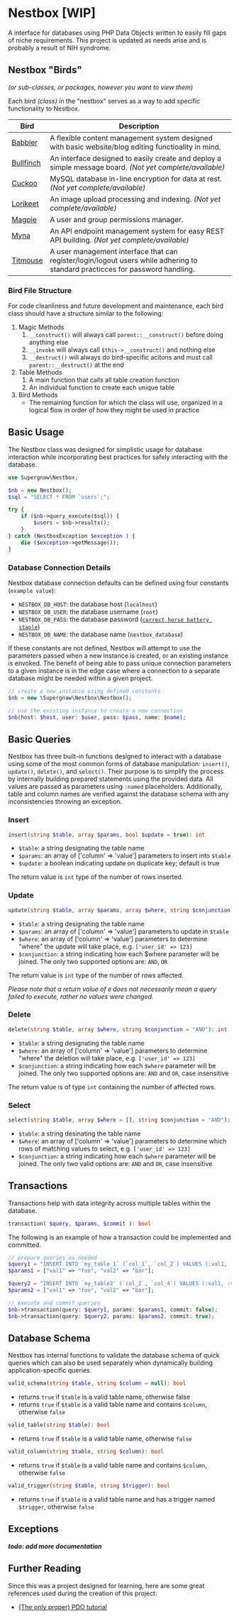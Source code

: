 # Nestbox [WIP]

A interface for databases using PHP Data Objects written to easily fill gaps of niche requirements. This project is
updated as needs arise and is probably a result of NIH syndrome.

## Nestbox "Birds"

*(or sub-classes, or packages, however you want to view them)*

Each bird *(class)* in the "nestbox" serves as a way to add specific functionality to Nestbox.

| Bird                             | Description                                                                                                                   |
|----------------------------------|-------------------------------------------------------------------------------------------------------------------------------|
| [Babbler](Babbler/readme.md)     | A flexible content management system designed with basic website/blog editing functioality in mind.                           |
| [Bullfinch](Bullfinch/readme.md) | An interface designed to easily create and deploy a simple message board. *(Not yet complete/available)*                      |
| [Cuckoo](Cuckoo/readme.md)       | MySQL database in-line encryption for data at rest. *(Not yet complete/available)*                                            |
| [Lorikeet](Lorikeet/readme.md)   | An image upload processing and indexing. *(Not yet complete/available)*                                                       |
| [Magpie](Magpie/readme.md)       | A user and group permissions manager.                                                                                         |
| [Myna](Myna/readme.md)           | An API endpoint management system for easy REST API building. *(Not yet complete/available)*                                  |
| [Titmouse](Titmouse/readme.md)   | A user management interface that can register/login/logout users while adhering to standard practicces for password handling. |

### Bird File Structure

For code cleanliness and future development and maintenance, each bird class should have a structure similar to the
following:

1. Magic Methods
    1. `__construct()` will always call `parent::__construct()` before doing anything else
    2. `__invoke` will always call `$this->__construct()` and nothing else
    3. `__destruct()` will always do bird-specific acitons and must call `parent::__destruct()` at the end
2. Table Methods
    1. A main function that calls all table creation function
    2. An individual function to create each unique table
3. Bird Methods
    - The remaining function for which the class will use, organized in a logical flow in order of how they might be
      used in practice

## Basic Usage

The Nestbox class was designed for simplistic usage for database interaction while incorporating best practices for
safely interacting with the database.

```php
use Supergnaw\Nestbox;

$nb = new Nestbox();
$sql = "SELECT * FROM `users`;";

try {
    if ($nb->query_execute($sql)) {
        $users = $nb->results();
    }
} catch (NestboxException $exception ) {
    die ($exception->getMessage());
}
```

### Database Connection Details

Nestbox database connection defaults can be defined using four constants (`example value`):

- `NESTBOX_DB_HOST`: the database host (`localhost`)
- `NESTBOX_DB_USER`: the database username (`root`)
- `NESTBOX_DB_PASS`: the database password ([`correct horse battery staple`](https://xkcd.com/936/))
- `NESTBOX_DB_NAME`: the database name (`nestbox_database`)

If these constants are not defined, Nestbox will attempt to use the parameters passed when a new instance is created, or
an existing instance is envoked. The benefit of being able to pass unique connection parameters to a given instance is
in the edge case where a connection to a separate database might be needed within a given project.

```php
// create a new instance using defined constants
$nb = new \Supergnaw\Nestbox\Nestbox();

// use the existing instance to create a new connection
$nb(host: $host, user: $user, pass: $pass, name: $name);
```

## Basic Queries

Nestbox has three built-in functions designed to interact with a database using some of the most common forms of
database manipulation: `insert()`, `update()`, `delete()`, and `select()`. Their purpose is to simplify the process by
internally
building prepared statements using the provided data. All values are passed as parameters using `:named` placeholders.
Additionally, table and column names are verified against the database schema with any inconsistencies throwing an
exception.

### Insert

```php
insert(string $table, array $params, bool $update = true): int
```

- `$table`: a string designating the table name
- `$params`: an array of ['column' => 'value'] parameters to insert into `$table`
- `$update`: a boolean indicating update on duplicate key; default is true

The return value is `int` type of the number of rows inserted.

### Update

```php
update(string $table, array $params, array $where, string $conjunction = "AND"): int
```

- `$table`: a string designating the table name
- `$params`: an array of ['column' => 'value'] parameters to update in `$table`
- `$where`: an array of ['column' => 'value'] parameters to determine "where" the update will take place,
  e.g. `['user_id' => 123]`
- `$conjunction`: a string indicating how each $where parameter will be joined. The only two supported options
  are: `AND`, `OR`

The return value is `int` type of the number of rows affected.

*Please note that a return value of `0` does not necessarily mean a query failed to execute, rather no values were
changed.*

### Delete

```php
delete(string $table, array $where, string $conjunction = "AND"): int
```

- `$table`: a string designating the table name
- `$where`: an array of ['column' => 'value'] parameters to determine "where" the deletion will take place,
  e.g. `['user_id' => 123]`
- `$conjunction`: a string indicating how each `$where` parameter will be joined. The only two supported options
  are: `AND` and `OR`, case insensitive

The return value is of type `int` containing the number of affected rows.

### Select

```php
select(string $table, array $where = [], string $conjunction = "AND"): array
```

- `$table`: a string desinating the table name
- `$where`: an array of ['column' => 'value'] parameters to determine which rows of matching values to select,
  e.g. `['user_id' => 123]`
- `$conjunction`: a string indicating how each `$where` parameter will be joined. The only two valid options
  are: `AND` and `OR`, case insensitive

## Transactions

Transactions help with data integrity across multiple tables within the database.

```php
transaction( $query, $params, $commit ): bool
```

The following is an example of how a transaction could be implemented and committed.

```php
// prepare queries as needed
$query1 = "INSERT INTO `my_table_1` (`col_1`, `col_2`) VALUES (:val1, :val2);";
$params1 = ["val1" => "foo", "val2" => "bar"];

$query2 = "INSERT INTO `my_table2' (`col_2`, `col_4`) VALUES (:val1, :val2);";
$params2 = ["val1" => "foo", "val2" => "bar"];

// execute and commit queries
$nb->transaction(query: $query1, params: $params1, commit: false);
$nb->transaction(query: $query2, params: $params2, commit: true);
```

## Database Schema

Nestbox has internal functions to validate the database schema of quick queries which can also be used separately when
dynamically building application-specific queries.

```php
valid_schema(string $table, string $column = null): bool
````

* returns `true` if `$table` is a valid table name, otherwise false
* returns `true` if `$table` is a valid table name and contains `$column`, otherwise `false`

```php
valid_table(string $table): bool
````

* returns `true` if `$table` is a valid table name, otherwise `false`

```php
valid_column(string $table, string $column): bool
````

* returns `true` if `$table` is a valid table name and contains `$column`, otherwise `false`

```php
valid_trigger(string $table, string $trigger): bool
````

* returns `true` if `$table` is a valid table name and has a trigger named `$trigger`, otherwise `false`

## Exceptions

***todo: add more documentation***

## Further Reading

Since this was a project designed for learning, here are some great references used during the creation of this project:

- [(The only proper) PDO tutorial](https://phpdelusions.net/pdo)
